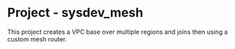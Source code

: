 # Project - sysdev_mesh

This project creates a VPC base over multiple regions and joins then using a custom mesh router.
